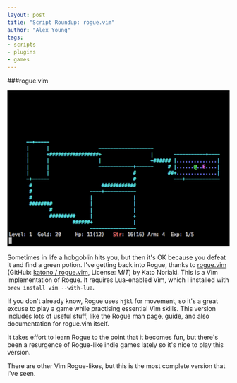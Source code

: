 ```yaml
---
layout: post
title: "Script Roundup: rogue.vim"
author: "Alex Young"
tags: 
- scripts
- plugins
- games
---
```


###rogue.vim

![Rogue.vim](/images/posts/roguevim.png)

Sometimes in life a hobgoblin hits you, but then it's OK because you defeat it and find a green potion.  I've getting back into Rogue, thanks to [rogue.vim](http://www.vim.org/scripts/script.php?script_id=5017) (GitHub: [katono / rogue.vim](https://github.com/katono/rogue.vim), License: _MIT_) by Kato Noriaki.  This is a Vim implementation of Rogue.  It requires Lua-enabled Vim, which I installed with `brew install vim --with-lua`.

If you don't already know, Rogue uses `hjkl` for movement, so it's a great excuse to play a game while practising essential Vim skills.  This version includes lots of useful stuff, like the Rogue man page, guide, and also documentation for rogue.vim itself.

It takes effort to learn Rogue to the point that it becomes fun, but there's been a resurgence of Rogue-like indie games lately so it's nice to play this version.

There are other Vim Rogue-likes, but this is the most complete version that I've seen.
